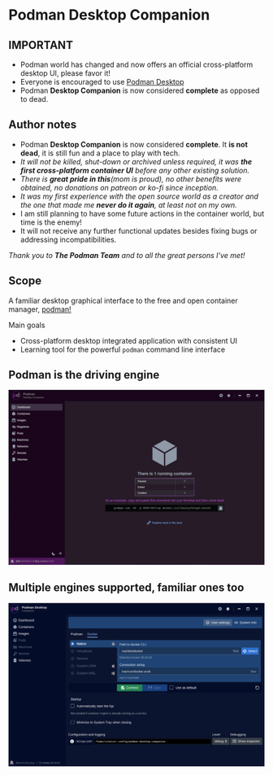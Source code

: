 # Podman Desktop Companion

## **IMPORTANT**

* Podman world has changed and now offers an official cross-platform desktop UI, please favor it!
* Everyone is encouraged to use [Podman Desktop](https://podman-desktop.io/)
* Podman **Desktop Companion** is now considered **complete** as opposed to dead.

## Author notes

* Podman **Desktop Companion** is now considered **complete**. It **is not dead**, it is still fun and a place to play with tech.
* _It will not be killed, shut-down or archived unless required, it was **the first cross-platform container UI** before any other existing solution._
* _There is **great pride in this**(mom is proud), no other benefits were obtained, no donations on patreon or ko-fi since inception._
* _It was my first experience with the open source world as a creator and the one that made me **never do it again**, at least not on my own._
* I am still planning to have some future actions in the container world, but time is the enemy!
* It will not receive any further functional updates besides fixing bugs or addressing incompatibilities.

_Thank you to **The Podman Team** and to all the great persons I've met!_

## Scope

A familiar desktop graphical interface to the free and open container manager, [podman!](https://podman.io/)

Main goals

* Cross-platform desktop integrated application with consistent UI
* Learning tool for the powerful `podman` command line interface

## Podman is the driving engine

![Podman Desktop Companion Dashboard](docs/img/001-Dashboard.png?raw=true)

## Multiple engines supported, familiar ones too

![Engine Settings Screen](docs/img/DockerSettings.png?raw=true)
